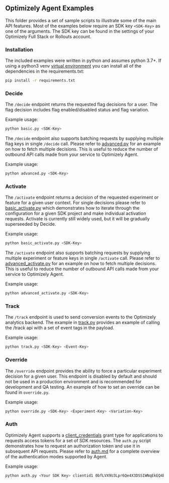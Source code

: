 ## Optimizely Agent Examples

This folder provides a set of sample scripts to illustrate some of the main API features. Most of the examples below
require an SDK key `<SDK-Key>` as one of the arguments. The SDK key can be found in the settings of your Optimizely
Full Stack or Rollouts account.

### Installation

The included examples were written in python and assumes python 3.7+. If using a python3 venv [virtual environment](https://packaging.python.org/guides/installing-using-pip-and-virtual-environments/)
you can install all of the dependencies in the requirements.txt:
```bash
pip install -r requirements.txt
```
### Decide

The `/decide` endpoint returns the requested flag decisions for a user. The flag decision includes flag enabled/disabled status and flag variation.

Example usage:
```bash
python basic.py <SDK-Key>
```

The `/decide` endpoint also supports batching requests by supplying multiple flag keys in 
single `/decide` call. Please refer to [advanced.py](./advanced.py) for an example on how to fetch multiple decisions. This
is useful to reduce the number of outbound API calls made from your service to Optimizely Agent.

Example usage:
```bash
python advanced.py <SDK-Key>
```

### Activate

The `/activate` endpoint returns a decision of the requested experiment or feature for a given user context.
For single decisions please refer to [basic_activate.py](./basic_activate.py) which demonstrates how to iterate through the configuration for
a given SDK project and make individual activation requests.
Activate is currently still widely used, but it will be gradually superseeded by Decide.

Example usage:
```bash
python basic_activate.py <SDK-Key>
```

The `/activate` endpoint also supports batching requests by supplying multiple experiment or feature keys in 
single `/activate` call. Please refer to [advanced_activate.py](./advanced_activate.py) for an example on how to fetch multiple decisions. This
is useful to reduce the number of outbound API calls made from your service to Optimizely Agent.

Example usage:
```bash
python advanced_activate.py <SDK-Key>
```

### Track

The `/track` endpoint is used to send conversion events to the Optimizely analytics backend.
The example in [track.py](./track.py) provides an example of calling the /track api with a set of event tags
in the payload. 

Example usage:
```bash
python track.py <SDK-Key> <Event-Key>
```

### Override

The `/override` endpoint provides the ability to force a particular experiment decision for a given user.
This endpoint is disabled by default and should not be used in a production environment and is recommended
for development and QA testing. An example of how to set an override can be found in `override.py`.

Example usage:
```bash
python override.py <SDK-Key> <Experiment-Key> <Variation-Key>
```

### Auth

Optimizely Agent supports a [client_credentials](https://www.oauth.com/oauth2-servers/access-tokens/client-credentials/)
grant type for applications to requests access tokens for a set of SDK resources. The `auth.py` script demonstrates
how to request an authorization token and use it in subsequent API requests. Please refer to [auth.md](../docs/auth.md)
for a complete overview of the authentication modes supported by Agent.

Example usage:
```bash
python auth.py <Your SDK Key> clientid1 0bfLVX9U3Lpr6Qe4X3DSSIWNqEkEQ4bkX1WZ5Km6spM=
```
